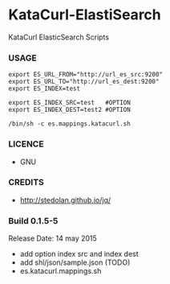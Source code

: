 # KataCurl-ElastiSearch
KataCurl ElasticSearch Scripts

### USAGE ###

    export ES_URL_FROM="http://url_es_src:9200"
    export ES_URL_TO="http://url_es_dest:9200"
    export ES_INDEX=test
    
    export ES_INDEX_SRC=test   #OPTION
    export ES_INDEX_DEST=test2 #OPTION
    
    /bin/sh -c es.mappings.katacurl.sh

### LICENCE ###
* GNU

### CREDITS ###
* http://stedolan.github.io/jq/

### Build 0.1.5-5 ###
Release Date: 14 may 2015

* add option index src and index dest
* add shl/json/sample.json (TODO)
* es.katacurl.mappings.sh

